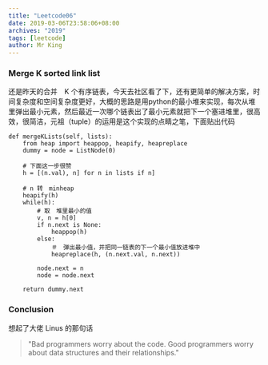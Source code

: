 ```yaml
---
title: "Leetcode06"
date: 2019-03-06T23:58:06+08:00
archives: "2019"
tags: [leetcode]
author: Mr King
---
```


### Merge K sorted link list

还是昨天的合并　K 个有序链表，今天去社区看了下，还有更简单的解决方案，时间复杂度和空间复杂度更好，大概的思路是用python的最小堆来实现，每次从堆里弹出最小元素，然后最近一次哪个链表出了最小元素就把下一个塞进堆里，很高效，很简洁，元祖（tuple）的运用是这个实现的点睛之笔，下面贴出代码

```
def mergeKLists(self, lists):
	from heap import heappop, heapify, heapreplace
	dummy = node = ListNode(0)
	
	# 下面这一步很赞
	h = [(n.val), n] for n in lists if n]
	
	# n 转　minheap
	heapify(h)
	while(h):
		# 取　堆里最小的值
		v, n = h[0]
		if n.next is None:
			heappop(h)
		else:
			＃　弹出最小值，并把同一链表的下一个最小值放进堆中
			heapreplace(h, (n.next.val, n.next))

		node.next = n
		node = node.next

	return dummy.next
```

### Conclusion

想起了大佬 Linus 的那句话 

> "Bad programmers worry about the code. Good programmers worry about data structures and their relationships."